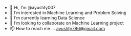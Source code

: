 - 👋 Hi, I’m @ayushty007
- 👀 I’m interested in Machine Learning and Problem Solving
- 🌱 I’m currently learning Data Science 
- 💞️ I’m looking to collaborate on Machine Learning project 
- 📫 How to reach me ... ayushty786@gmail.com

<!---
ayushty007/ayushty007 is a ✨ special ✨ repository because its `README.md` (this file) appears on your GitHub profile.
You can click the Preview link to take a look at your changes.
--->
